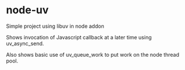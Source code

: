 # node-uv
Simple project using libuv in node addon

Shows invocation of Javascript callback at a later time using uv_async_send.

Also shows basic use of uv_queue_work to put work on the node thread pool.
